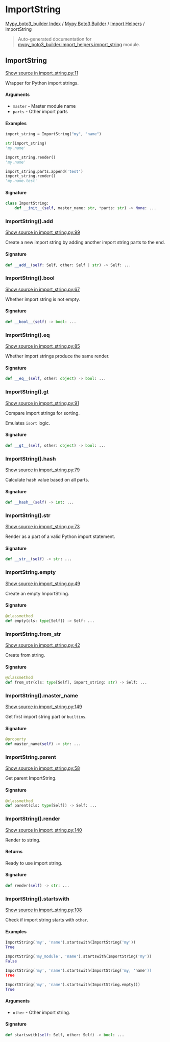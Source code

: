 # ImportString

[Mypy_boto3_builder Index](../../README.md#mypy_boto3_builder-index) / [Mypy Boto3 Builder](../index.md#mypy-boto3-builder) / [Import Helpers](./index.md#import-helpers) / ImportString

> Auto-generated documentation for [mypy_boto3_builder.import_helpers.import_string](https://github.com/youtype/mypy_boto3_builder/blob/main/mypy_boto3_builder/import_helpers/import_string.py) module.

## ImportString

[Show source in import_string.py:11](https://github.com/youtype/mypy_boto3_builder/blob/main/mypy_boto3_builder/import_helpers/import_string.py#L11)

Wrapper for Python import strings.

#### Arguments

- `master` - Master module name
- `parts` - Other import parts

#### Examples

```python
import_string = ImportString("my", "name")

str(import_string)
'my.name'

import_string.render()
'my.name'

import_string.parts.append('test')
import_string.render()
'my.name.test'
```

#### Signature

```python
class ImportString:
    def __init__(self, master_name: str, *parts: str) -> None: ...
```

### ImportString().__add__

[Show source in import_string.py:99](https://github.com/youtype/mypy_boto3_builder/blob/main/mypy_boto3_builder/import_helpers/import_string.py#L99)

Create a new import string by adding another import string parts to the end.

#### Signature

```python
def __add__(self: Self, other: Self | str) -> Self: ...
```

### ImportString().__bool__

[Show source in import_string.py:67](https://github.com/youtype/mypy_boto3_builder/blob/main/mypy_boto3_builder/import_helpers/import_string.py#L67)

Whether import string is not empty.

#### Signature

```python
def __bool__(self) -> bool: ...
```

### ImportString().__eq__

[Show source in import_string.py:85](https://github.com/youtype/mypy_boto3_builder/blob/main/mypy_boto3_builder/import_helpers/import_string.py#L85)

Whether import strings produce the same render.

#### Signature

```python
def __eq__(self, other: object) -> bool: ...
```

### ImportString().__gt__

[Show source in import_string.py:91](https://github.com/youtype/mypy_boto3_builder/blob/main/mypy_boto3_builder/import_helpers/import_string.py#L91)

Compare import strings for sorting.

Emulates `isort` logic.

#### Signature

```python
def __gt__(self, other: object) -> bool: ...
```

### ImportString().__hash__

[Show source in import_string.py:79](https://github.com/youtype/mypy_boto3_builder/blob/main/mypy_boto3_builder/import_helpers/import_string.py#L79)

Calculate hash value based on all parts.

#### Signature

```python
def __hash__(self) -> int: ...
```

### ImportString().__str__

[Show source in import_string.py:73](https://github.com/youtype/mypy_boto3_builder/blob/main/mypy_boto3_builder/import_helpers/import_string.py#L73)

Render as a part of a valid Python import statement.

#### Signature

```python
def __str__(self) -> str: ...
```

### ImportString.empty

[Show source in import_string.py:49](https://github.com/youtype/mypy_boto3_builder/blob/main/mypy_boto3_builder/import_helpers/import_string.py#L49)

Create an empty ImportString.

#### Signature

```python
@classmethod
def empty(cls: type[Self]) -> Self: ...
```

### ImportString.from_str

[Show source in import_string.py:42](https://github.com/youtype/mypy_boto3_builder/blob/main/mypy_boto3_builder/import_helpers/import_string.py#L42)

Create from string.

#### Signature

```python
@classmethod
def from_str(cls: type[Self], import_string: str) -> Self: ...
```

### ImportString().master_name

[Show source in import_string.py:149](https://github.com/youtype/mypy_boto3_builder/blob/main/mypy_boto3_builder/import_helpers/import_string.py#L149)

Get first import string part or `builtins`.

#### Signature

```python
@property
def master_name(self) -> str: ...
```

### ImportString.parent

[Show source in import_string.py:58](https://github.com/youtype/mypy_boto3_builder/blob/main/mypy_boto3_builder/import_helpers/import_string.py#L58)

Get parent ImportString.

#### Signature

```python
@classmethod
def parent(cls: type[Self]) -> Self: ...
```

### ImportString().render

[Show source in import_string.py:140](https://github.com/youtype/mypy_boto3_builder/blob/main/mypy_boto3_builder/import_helpers/import_string.py#L140)

Render to string.

#### Returns

Ready to use import string.

#### Signature

```python
def render(self) -> str: ...
```

### ImportString().startswith

[Show source in import_string.py:108](https://github.com/youtype/mypy_boto3_builder/blob/main/mypy_boto3_builder/import_helpers/import_string.py#L108)

Check if import string starts with `other`.

#### Examples

```python
ImportString('my', 'name').startswith(ImportString('my'))
True

ImportString('my_module', 'name').startswith(ImportString('my'))
False

ImportString('my', 'name').startswith(ImportString('my, 'name'))
True

ImportString('my', 'name').startswith(ImportString.empty())
True
```

#### Arguments

- `other` - Other import string.

#### Signature

```python
def startswith(self: Self, other: Self) -> bool: ...
```

